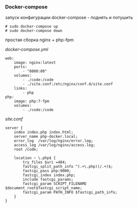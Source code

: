 ### Docker-compose
запуск конфигурации docker-compose - поднять и потушить
```
# sudo docker-compose up
# sudo docker-compose down
```

простая сборка nginx + php-fpm

_docker-compose.yml_
```
web:
    image: nginx:latest
    ports:
        - "8080:80"
    volumes:
        - ./code:/code
        - ./site.conf:/etc/nginx/conf.d/site.conf
    links:
        - php
php:
    image: php:7-fpm
    volumes:
        - ./code:/code
```

_site.conf_
```
server {
    index index.php index.html;
    server_name php-docker.local;
    error_log  /var/log/nginx/error.log;
    access_log /var/log/nginx/access.log;
    root /code;

    location ~ \.php$ {
        try_files $uri =404;
        fastcgi_split_path_info ^(.+\.php)(/.+)$;
        fastcgi_pass php:9000;
        fastcgi_index index.php;
        include fastcgi_params;
        fastcgi_param SCRIPT_FILENAME $document_root$fastcgi_script_name;
        fastcgi_param PATH_INFO $fastcgi_path_info;
    }
}
```
